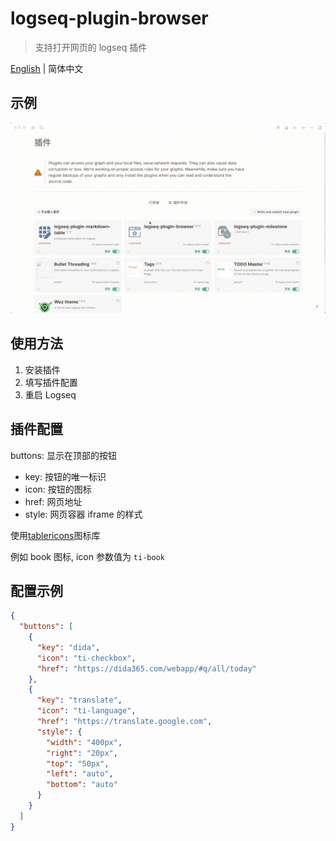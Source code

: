# logseq-plugin-browser
> 支持打开网页的 logseq 插件

[English](./README.md) | 简体中文

## 示例
![demo](./demo.gif)

## 使用方法
1. 安装插件
2. 填写插件配置
3. 重启 Logseq

## 插件配置

buttons: 显示在顶部的按钮
  - key: 按钮的唯一标识
  - icon: 按钮的图标
  - href: 网页地址
  - style: 网页容器 iframe 的样式

使用[tablericons](https://tablericons.com/)图标库

例如 book 图标, icon 参数值为 `ti-book`

## 配置示例

```json
{
  "buttons": [
    {
      "key": "dida",
      "icon": "ti-checkbox",
      "href": "https://dida365.com/webapp/#q/all/today"
    },
    {
      "key": "translate",
      "icon": "ti-language",
      "href": "https://translate.google.com",
      "style": {
        "width": "400px",
        "right": "20px",
        "top": "50px",
        "left": "auto",
        "bottom": "auto"
      }
    }
  ]
}
```
